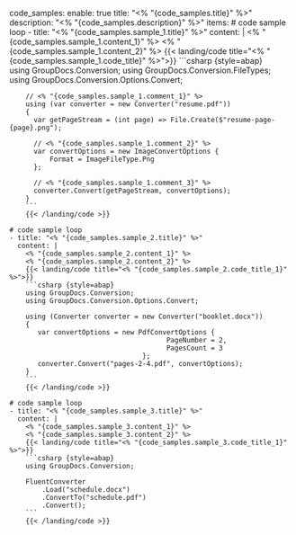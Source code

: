 code_samples:
  enable: true
  title: "<% "{code_samples.title}" %>"
  description: "<% "{code_samples.description}" %>"
  items:
    # code sample loop
    - title: "<% "{code_samples.sample_1.title}" %>"
      content: |
        <% "{code_samples.sample_1.content_1}" %> 
        <% "{code_samples.sample_1.content_2}" %>
        {{< landing/code title="<% "{code_samples.sample_1.code_title}" %>">}}
        ```csharp {style=abap}   
        using GroupDocs.Conversion;
        using GroupDocs.Conversion.FileTypes;
        using GroupDocs.Conversion.Options.Convert;

        // <% "{code_samples.sample_1.comment_1}" %>
        using (var converter = new Converter("resume.pdf"))
        {
          var getPageStream = (int page) => File.Create($"resume-page-{page}.png");

          // <% "{code_samples.sample_1.comment_2}" %>
          var convertOptions = new ImageConvertOptions { 
              Format = ImageFileType.Png
          };
          
          // <% "{code_samples.sample_1.comment_3}" %>
          converter.Convert(getPageStream, convertOptions);
        }
        ```
        {{< /landing/code >}}

    # code sample loop
    - title: "<% "{code_samples.sample_2.title}" %>"
      content: |
        <% "{code_samples.sample_2.content_1}" %> 
        <% "{code_samples.sample_2.content_2}" %>
        {{< landing/code title="<% "{code_samples.sample_2.code_title_1}" %>">}}
        ```csharp {style=abap}   
        using GroupDocs.Conversion;
        using GroupDocs.Conversion.Options.Convert;
        
        using (Converter converter = new Converter("booklet.docx"))
        {
           var convertOptions = new PdfConvertOptions { 
                                           PageNumber = 2, 
                                           PagesCount = 3 
                                     };
           converter.Convert("pages-2-4.pdf", convertOptions);
        }  
        ```
        {{< /landing/code >}}

    # code sample loop
    - title: "<% "{code_samples.sample_3.title}" %>"
      content: |
        <% "{code_samples.sample_3.content_1}" %> 
        <% "{code_samples.sample_3.content_2}" %>
        {{< landing/code title="<% "{code_samples.sample_3.code_title_1}" %>">}}
        ```csharp {style=abap}  
        using GroupDocs.Conversion;

        FluentConverter
            .Load("schedule.docx")
            .ConvertTo("schedule.pdf")
            .Convert();
        ```
        {{< /landing/code >}}